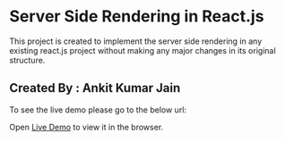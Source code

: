 # Server Side Rendering in React.js

This project is created to implement the server side rendering in any existing react.js project without making any major changes in its original structure.

## Created By : Ankit Kumar Jain

To see the live demo please go to the below url:

Open [Live Demo](https://react-ssr-demo.herokuapp.com/) to view it in the browser.